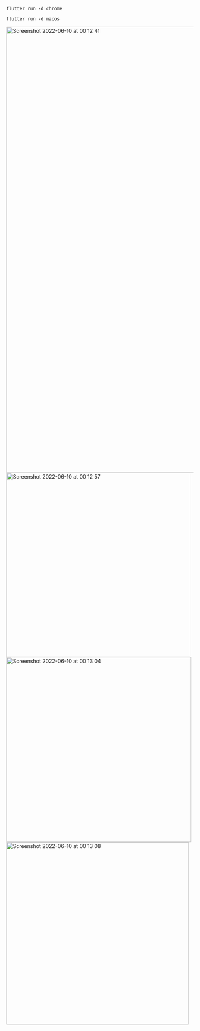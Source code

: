 `flutter run -d chrome`

`flutter run -d macos`

<img width="1197" alt="Screenshot 2022-06-10 at 00 12 41" src="https://user-images.githubusercontent.com/47741591/172955893-5a6e4f8b-dd8e-49eb-b562-510a59193011.png">
<img width="495" alt="Screenshot 2022-06-10 at 00 12 57" src="https://user-images.githubusercontent.com/47741591/172955897-a5768445-04ac-412a-b888-f2be6516b695.png">
<img width="497" alt="Screenshot 2022-06-10 at 00 13 04" src="https://user-images.githubusercontent.com/47741591/172955899-5303c6e3-7e9c-4dfa-ab15-02fc68e983ff.png">
<img width="490" alt="Screenshot 2022-06-10 at 00 13 08" src="https://user-images.githubusercontent.com/47741591/172955901-2ab69c88-d521-43b5-a110-911b66e96958.png">
